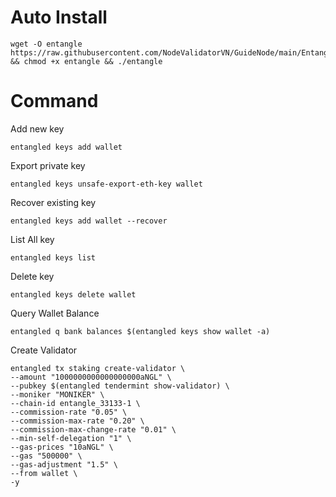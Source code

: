 # Auto Install

    wget -O entangle https://raw.githubusercontent.com/NodeValidatorVN/GuideNode/main/Entangle/entangle && chmod +x entangle && ./entangle

# Command

Add new key

    entangled keys add wallet

Export private key

    entangled keys unsafe-export-eth-key wallet

Recover existing key

    entangled keys add wallet --recover

List All key

    entangled keys list

Delete key

    entangled keys delete wallet

Query Wallet Balance

    entangled q bank balances $(entangled keys show wallet -a)

Create Validator

    entangled tx staking create-validator \
    --amount "1000000000000000000aNGL" \
    --pubkey $(entangled tendermint show-validator) \
    --moniker "MONIKER" \
    --chain-id entangle_33133-1 \
    --commission-rate "0.05" \
    --commission-max-rate "0.20" \
    --commission-max-change-rate "0.01" \
    --min-self-delegation "1" \
    --gas-prices "10aNGL" \
    --gas "500000" \
    --gas-adjustment "1.5" \
    --from wallet \
    -y
